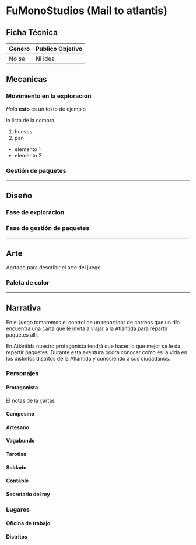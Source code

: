 # FuMonoStudios (Mail to atlantis)

## Ficha Técnica
|Genero|Publico Objetivo|
|--|---|
|No se|Ni idea|
## Mecanicas

### Movimiento en la exploracion
*Hola* **esto** es un texto de ejemplo

la lista de la compra

1. huevos
2. pan

- elemento 1
- elemento 2

### Gestión de paquetes

---

## Diseño

### Fase de exploracion


### Fase de gestión de paquetes


---

## Arte
Aprtado para describir el arte del juego
### Paleta de color

---

## Narrativa
En el juego tomaremos el control de un repartidor de correos que un día encuentra una carta que le invita a viajar a la Atlántida para repartir paquetes allí.

En Atlántida nuestro protagonista tendrá que hacer lo que mejor se le da, repartir paquetes. Durante esta aventura podrá conocer como es la vida en los distintos distritos de la Atlántida y conociendo a sus ciudadanos.

### Personajes

#### Protagonista
El notas de la cartas

#### Campesino

#### Artesano

#### Vagabundo

#### Tarotisa

#### Soldado

#### Contable

#### Secretario del rey

### Lugares

#### Oficina de trabajo

#### Distritos